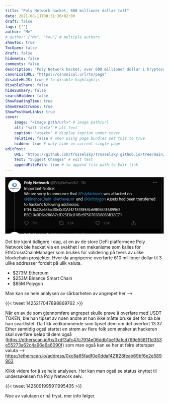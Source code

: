 ```yaml
---
title: "Poly Network hacket, 600 millioner dollar tatt"
date: 2021-08-11T00:31:36+02:00
draft: false
tags: [""]
author: "Me"
# author: ["Me", "You"] # multiple authors
showToc: true
TocOpen: false
draft: false
hidemeta: false
comments: false
description: "Poly Network hacket, over 600 millioner dollar i kryptovaluta borte"
canonicalURL: "https://canonical.url/to/page"
disableHLJS: true # to disable highlightjs
disableShare: false
hideSummary: false
searchHidden: false
ShowReadingTime: true
ShowBreadCrumbs: true
ShowPostNavLinks: true
cover:
    image: "<image path/url>" # image path/url
    alt: "<alt text>" # alt text
    caption: "<text>" # display caption under cover
    relative: false # when using page bundles set this to true
    hidden: true # only hide on current single page
editPost:
    URL: "https://github.com/trusselsky/trusselsky.github.io/tree/main/content"
    Text: "Suggest Changes" # edit text
    appendFilePath: true # to append file path to Edit link
---
```


![HTTP3](/polyhack.JPG)

Det ble kjent tidligere i dag, at en av de store DeFi platformene Poly Network ble hacket via en svakhet i en mekanisme som kalles for EthCrossChainManager som brukes for validering på tvers av ulike blockchain prosjekter. Hvor da angriperne overførte 610 millioner dollar til 3 ulike addresser fordelt på ulik valuta. 

* $273M Ethereum
* $253M Binance Smart Chain
*  $85M Polygon


  Man kan se hele analysen av sårbarheten av angrepet her -->

{{< tweet 1425217047898869762 >}}

Når en av de som gjennomføre angrepet skulle prøve å overføre med USDT TOKEN, ble han tipset av noen andre at han ikke måtte bruke det for da ble han svartlistet. Da fikk vedkommende som tipset dem om det overført 13.37 Ether samtidig også startet en strøm av flere folk som ønsker at hackeren skal overføre beløp til dem også (https://etherscan.io/tx/0xdf3afc47c7914e06ddb1be19afcd769e558111d353e55273a62c4a96e6a6090f) som man også kan se her at felre etterspør valuta --> https://etherscan.io/address/0xc8a65fadf0e0ddaf421f28feab69bf6e2e589963

Klikk videre for å se hele analysen. Her kan man også se status knyttet til undersøkelsen fra Poly Network selv.

{{< tweet 1425091995911995405 >}}

Noe av valutaen er nå fryst, mer info følger.

